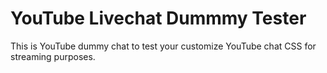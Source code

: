 # YouTube Livechat Dummmy Tester

This is YouTube dummy chat to test your customize YouTube chat CSS for streaming purposes.
